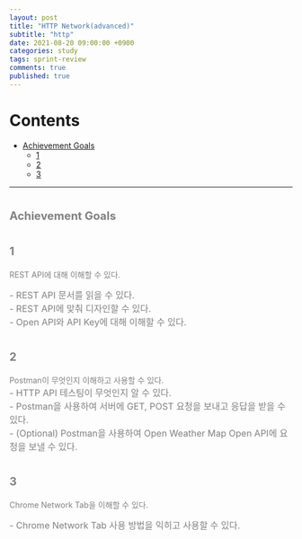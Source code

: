 ```yaml
---
layout: post
title: "HTTP Network(advanced)"
subtitle: "http"
date: 2021-08-20 09:00:00 +0900
categories: study
tags: sprint-review
comments: true
published: true
---
```


# Contents

- [Achievement Goals](#achievement-goals)
  - [1](#1)
  - [2](#2)
  - [3](#3)

---

# <span style="font-size:20px;color:gray">Achievement Goals</span>

# <span style="font-size:20px;color:gray">1</span>

<span style="color:gray"> REST API에 대해 이해할 수 있다.</span>

<span style="color:gray;font-size:16px">- REST API 문서를 읽을 수 있다.</span> <br>
<span style="color:gray;font-size:16px">- REST API에 맞춰 디자인할 수 있다.</span> <br>
<span style="color:gray;font-size:16px">- Open API와 API Key에 대해 이해할 수 있다.</span>

# <span style="font-size:20px;color:gray">2</span>

<span style="color:gray"> Postman이 무엇인지 이해하고 사용할 수 있다.</span> <br>
<span style="color:gray;font-size:16px">- HTTP API 테스팅이 무엇인지 알 수 있다.</span> <br>
<span style="color:gray;font-size:16px">- Postman을 사용하여 서버에 GET, POST 요청을 보내고 응답을 받을 수 있다.</span> <br>
<span style="color:gray;font-size:16px">- (Optional) Postman을 사용하여 Open Weather Map Open API에 요청을 보낼 수 있다.</span>

# <span style="font-size:20px;color:gray">3</span>

<span style="color:gray">Chrome Network Tab을 이해할 수 있다.</span> <br>

<span style="color:gray;font-size:16px">- Chrome Network Tab 사용 방법을 익히고 사용할 수 있다.</span>
